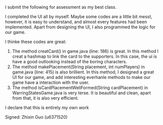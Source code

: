 I submit the following for assessment as my best class.

I completed the UI all by myself. Maybe some codes are a little bit messt, however, it is easy to understand,
and almost every features had been implemented. Apart from designing the UI, I also programmed the logic for our
game.

I thinke these codes are great:
1. The method creatCard() in game.java (line: 186) is great. In this method I creat a hashmap to link the
    card to the supporters. In this case, the ui is have a good outlooking instead of the boring characters.
2. The method makePlacement(String placement, int numPlayers) in game.java (line: 415) is also brillient.
    In this method, I designed a great UI for our game, and add interesting everhanle methods to make our game
    have a interaction with the user.
3. The method isCardPlacementWellFormed(String cardPlacement) in WarringStatesGame.java is very terse. It is 
   beautiful and clean, apart from that, it is also very efficient.

I declare that this is entirely my own work

Signed: Zhixin Guo (u6371520)
